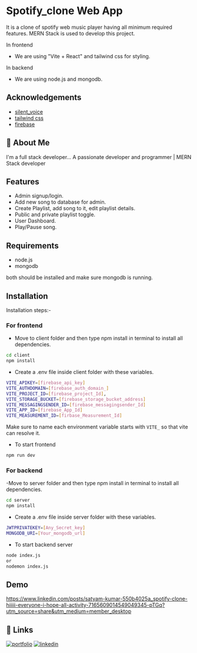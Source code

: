 
# Spotify_clone Web App

It is a clone of spotify web music player having all minimum required features.
MERN Stack is used to develop this project.

In frontend
- We are using "Vite + React" and tailwind css for styling.

In backend
- We are using node.js and mongodb.


## Acknowledgements

 - [silent_voice](https://github.com/silentvoice143)
 - [tailwind css](https://tailwindcss.com/docs/guides/vite)
 - [firebase](https://console.firebase.google.com)


## 🚀 About Me
I'm a full stack developer...
A passionate developer and programmer | MERN Stack developer


## Features

- Admin signup/login.
- Add new song to database for admin.
- Create Playlist, add song to it, edit playlist details.
- Public and private playlist toggle.
- User Dashboard.
- Play/Pause song.


## Requirements

- node.js
- mongodb

both should be installed and make sure mongodb is running.
## Installation

Installation steps:- 

### For frontend
- Move to client folder and then type npm install in terminal to install all dependencies.
```bash
cd client
npm install
```
- Create a .env file inside client folder with these variables.

```bash
VITE_APIKEY=[firebase_api_key]
VITE_AUTHDOMAIN=[firebase_auth_domain_]
VITE_PROJECT_ID=[firebase_project_Id],
VITE_STORAGE_BUCKET=[firebase_storage_bucket_address]
VITE_MESSAGINGSENDER_ID=[firebase_messagingsender_Id]
VITE_APP_ID=[firebase_App_Id]
VITE_MEASUREMENT_ID=[firbase_Measurement_Id]
```

Make sure to name each environment variable starts with `VITE_` so that vite can resolve it.

- To start frontend

```bash
npm run dev
```

### For backend

-Move to server folder and then type npm install in terminal to install all dependencies.

```bash
cd server
npm install
```

- Create a .env file inside server folder with these variables.

```bash
JWTPRIVATEKEY=[Any_Secret_key]
MONGODB_URI=[Your_mongodb_url]

```

- To start backend server

```bash
node index.js
or
nodemon index.js
```

## Demo

https://www.linkedin.com/posts/satyam-kumar-550b4025a_spotify-clone-hiiiii-everyone-i-hope-all-activity-7165609014549049345-pTGq?utm_source=share&utm_medium=member_desktop

## 🔗 Links
[![portfolio](https://img.shields.io/badge/my_portfolio-000?style=for-the-badge&logo=ko-fi&logoColor=white)](https://silentvoice143.github.io/portfolio/)
[![linkedin](https://img.shields.io/badge/linkedin-0A66C2?style=for-the-badge&logo=linkedin&logoColor=white)](https://www.linkedin.com/in/satyam-kumar-550b4025a/)

    
